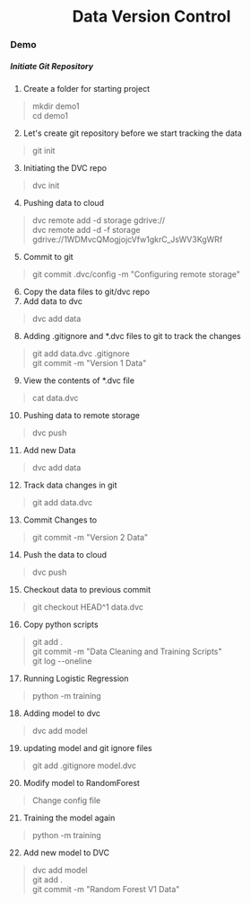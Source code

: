 # <center> Data Version Control <center>

### Demo

##### Initiate Git Repository

1) Create a folder for starting project
> mkdir demo1   
> cd demo1

2) Let's create git repository before we start tracking the data
> git init

3) Initiating the DVC repo
> dvc init

4) Pushing data to cloud
> dvc remote add -d storage gdrive://   
> dvc remote add -d -f storage gdrive://1WDMvcQMogjojcVfw1gkrC_JsWV3KgWRf

5) Commit to git
> git commit .dvc/config -m "Configuring remote storage"

6) Copy the data files to git/dvc repo
7) Add data to dvc
> dvc add data      

8) Adding .gitignore and *.dvc files to git to track the changes
> git add data.dvc .gitignore   
> git commit -m "Version 1 Data"

9) View the contents of  *.dvc file
> cat data.dvc

10) Pushing data to remote storage
> dvc push

11) Add new Data
> dvc add data

12) Track data changes in git
> git add data.dvc

13) Commit Changes to 
> git commit -m "Version 2 Data"

14) Push the data to cloud
> dvc push

15) Checkout data to previous commit
> git checkout HEAD^1 data.dvc

16) Copy python scripts
> git add .     
> git commit -m "Data Cleaning and Training Scripts"        
> git log --oneline

17) Running Logistic Regression
> python -m training

18) Adding model to dvc
> dvc add model

19) updating model and git ignore files
> git add .gitignore model.dvc

20) Modify model to RandomForest
> Change config file

21) Training the model again
> python -m training

22) Add new model to DVC
> dvc add model         
> git add .     
> git commit -m "Random Forest V1 Data"